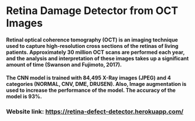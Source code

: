 # Retina Damage Detector from OCT Images

#### Retinal optical coherence tomography (OCT) is an imaging technique used to capture high-resolution cross sections of the retinas of living patients. Approximately 30 million OCT scans are performed each year, and the analysis and interpretation of these images takes up a significant amount of time (Swanson and Fujimoto, 2017).

#### The CNN model is trained with 84,495 X-Ray images (JPEG) and 4 categories (NORMAL, CNV, DME, DRUSEN). Also, Image augmentation is used to increase the performance of the model. The accuracy of the model is 93%.

### Website link: https://retina-defect-detector.herokuapp.com/

